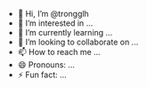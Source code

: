 - 👋 Hi, I’m @trongglh
- 👀 I’m interested in ...
- 🌱 I’m currently learning ...
- 💞️ I’m looking to collaborate on ...
- 📫 How to reach me ...
- 😄 Pronouns: ...
- ⚡ Fun fact: ...

<!---
trongglh/trongglh is a ✨ special ✨ repository because its `README.md` (this file) appears on your GitHub profile.
You can click the Preview link to take a look at your changes.
--->

